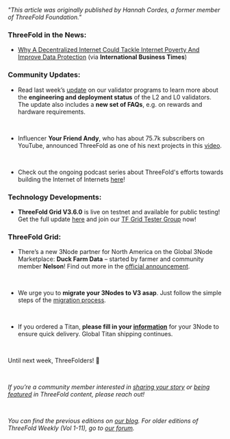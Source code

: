 *"This article was originally published by Hannah Cordes, a former member of ThreeFold Foundation."*


### ThreeFold in the News:

* [Why A Decentralized Internet Could Tackle Internet Poverty And Improve Data Protection](https://www.ibtimes.com/why-decentralized-internet-could-tackle-internet-poverty-improve-data-protection-3488398) (via **International Business Times**)

### Community Updates:

* Read last week’s [update](https://forum.threefold.io/t/validator-update/3049) on our validator programs to learn more about the **engineering and deployment status** of the L2 and L0 validators. The update also includes a **new set of FAQs**, e.g. on rewards and hardware requirements.

<br/>

* Influencer **Your Friend Andy**, who has about 75.7k subscribers on YouTube, announced ThreeFold as one of his next projects in this [video](https://forum.threefold.io/t/medium-known-youtuber-names-threefold-as-one-of-his-next-nodes-project/3023/6).

<br/>

* Check out the ongoing podcast series about ThreeFold's efforts towards building the Internet of Internets [here](https://anchor.fm/threefoldpodcast)!

### Technology Developments:

* **ThreeFold Grid V3.6.0** is live on testnet and available for public testing! Get the full update [here](https://forum.threefold.io/t/tfgrid-v3-6-0-is-now-live/3084?u=hannahcordes) and join our [TF Grid Tester Group](https://t.me/threefoldtesting) now!

### ThreeFold Grid: 

* There’s a new 3Node partner for North America on the Global 3Node Marketplace: **Duck Farm Data** – started by farmer and community member **Nelson**! Find out more in the [official announcement](https://forum.threefold.io/t/global-3node-marketplace-newsletter-1-21-06-2022/3060).

<br/>

* We urge you to **migrate your 3Nodes to V3 asap**. Just follow the simple steps of the [migration process](https://forum.threefold.io/t/farming-migration-grid-v2-v3/2143?u=hannahcordes).

<br/>

* If you ordered a Titan, **please fill in your [information](https://forum.threefold.io/t/creating-your-v3-farm-required-for-open-unshipped-orders/2144)** for your 3Node to ensure quick delivery. Global Titan shipping continues.

<br/>

Until next week, ThreeFolders! 🙌 

<br/>

*If you’re a community member interested in [sharing your story](https://forum.threefold.io/t/looking-for-farmer-stories-to-share-with-the-world/2398?u=hannahcordes) or [being featured](https://forum.threefold.io/t/looking-for-people-to-feature-in-threefold-content-its-super-simple/2636/3) in ThreeFold content, please reach out!*

<br/>

*You can find the previous editions on [our blog](https://threefold.io/blog). For older editions of ThreeFold Weekly (Vol 1-11), go to [our forum](https://forum.threefold.io/c/ecosystem-developments/41).*
